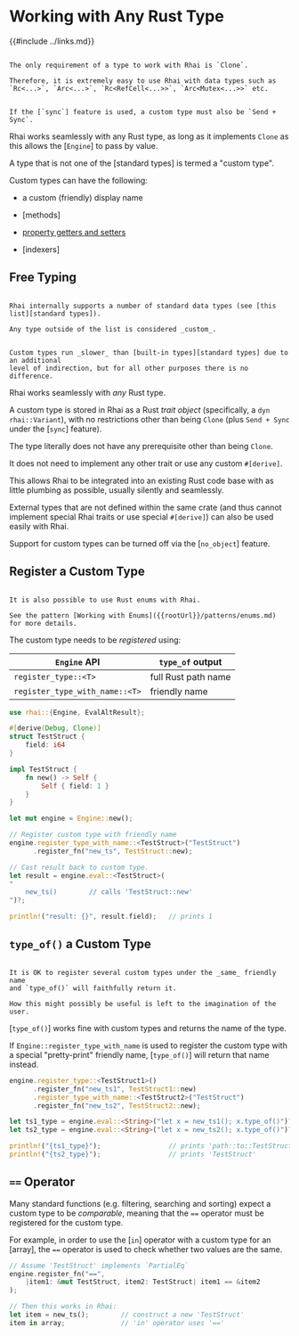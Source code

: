 Working with Any Rust Type
===========================

{{#include ../links.md}}

```admonish tip.side.wide "Tip: Shared types"

The only requirement of a type to work with Rhai is `Clone`.

Therefore, it is extremely easy to use Rhai with data types such as
`Rc<...>`, `Arc<...>`, `Rc<RefCell<...>>`, `Arc<Mutex<...>>` etc.
```

~~~admonish note.side.wide "Under `sync`"

If the [`sync`] feature is used, a custom type must also be `Send + Sync`.
~~~

Rhai works seamlessly with any Rust type, as long as it implements `Clone` as this allows the
[`Engine`] to pass by value.

A type that is not one of the [standard types] is termed a "custom type".

Custom types can have the following:

* a custom (friendly) display name

* [methods]

* [property getters and setters](getters/setters)

* [indexers]


Free Typing
-----------

```admonish question.side.wide "Why \\"Custom\\"?"

Rhai internally supports a number of standard data types (see [this list][standard types]).

Any type outside of the list is considered _custom_.
```

```admonish warning.side.wide "Custom types are slower"

Custom types run _slower_ than [built-in types][standard types] due to an additional
level of indirection, but for all other purposes there is no difference.
```

Rhai works seamlessly with _any_ Rust type.

A custom type is stored in Rhai as a Rust _trait object_ (specifically, a `dyn rhai::Variant`),
with no restrictions other than being `Clone` (plus `Send + Sync` under the [`sync`] feature).

The type literally does not have any prerequisite other than being `Clone`.

It does not need to implement any other trait or use any custom `#[derive]`.

This allows Rhai to be integrated into an existing Rust code base with as little plumbing as
possible, usually silently and seamlessly.

External types that are not defined within the same crate (and thus cannot implement special Rhai
traits or use special `#[derive]`) can also be used easily with Rhai.

Support for custom types can be turned off via the [`no_object`] feature.


Register a Custom Type
----------------------

```admonish tip.side.wide "Tip: Working with enums"

It is also possible to use Rust enums with Rhai.

See the pattern [Working with Enums]({{rootUrl}}/patterns/enums.md) for more details.
```

The custom type needs to be _registered_ using:

| `Engine` API                   | `type_of` output    |
| ------------------------------ | ------------------- |
| `register_type::<T>`           | full Rust path name |
| `register_type_with_name::<T>` | friendly name       |

```rust
use rhai::{Engine, EvalAltResult};

#[derive(Debug, Clone)]
struct TestStruct {
    field: i64
}

impl TestStruct {
    fn new() -> Self {
        Self { field: 1 }
    }
}

let mut engine = Engine::new();

// Register custom type with friendly name
engine.register_type_with_name::<TestStruct>("TestStruct")
      .register_fn("new_ts", TestStruct::new);

// Cast result back to custom type.
let result = engine.eval::<TestStruct>(
"
    new_ts()        // calls 'TestStruct::new'
")?;

println!("result: {}", result.field);   // prints 1

```

`type_of()` a Custom Type
-------------------------

```admonish question.side.wide "Giving types the same name?"

It is OK to register several custom types under the _same_ friendly name
and `type_of()` will faithfully return it.

How this might possibly be useful is left to the imagination of the user.
```

[`type_of()`] works fine with custom types and returns the name of the type.

If `Engine::register_type_with_name` is used to register the custom type with a special
"pretty-print" friendly name, [`type_of()`] will return that name instead.

```rust
engine.register_type::<TestStruct1>()
      .register_fn("new_ts1", TestStruct1::new)
      .register_type_with_name::<TestStruct2>("TestStruct")
      .register_fn("new_ts2", TestStruct2::new);

let ts1_type = engine.eval::<String>("let x = new_ts1(); x.type_of()")?;
let ts2_type = engine.eval::<String>("let x = new_ts2(); x.type_of()")?;

println!("{ts1_type}");                 // prints 'path::to::TestStruct'
println!("{ts2_type}");                 // prints 'TestStruct'
```


`==` Operator
-------------

Many standard functions (e.g. filtering, searching and sorting) expect a custom type to be
_comparable_, meaning that the `==` operator must be registered for the custom type.

For example, in order to use the [`in`] operator with a custom type for an [array],
the `==` operator is used to check whether two values are the same.

```rust
// Assume 'TestStruct' implements `PartialEq`
engine.register_fn("==",
    |item1: &mut TestStruct, item2: TestStruct| item1 == &item2
);

// Then this works in Rhai:
let item = new_ts();        // construct a new 'TestStruct'
item in array;              // 'in' operator uses '=='
```
